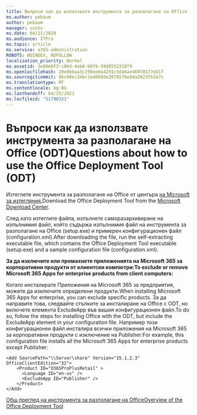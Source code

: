 ```yaml
---
title: Въпроси как да използвате инструмента за разполагане на Office (ODT)
ms.author: pebaum
author: pebaum
manager: scotv
ms.date: 04/21/2020
ms.audience: ITPro
ms.topic: article
ms.service: o365-administration
ROBOTS: NOINDEX, NOFOLLOW
localization_priority: Normal
ms.assetid: 3e88e0f3-c86d-4ab8-b076-59d0552318f9
ms.openlocfilehash: 20e0b6aa3c298ee0a4291c3da6ae46978177e81f
ms.sourcegitcommit: 8bc60ec34bc1e40685e3976576e04a2623f63a7c
ms.translationtype: MT
ms.contentlocale: bg-BG
ms.lasthandoff: 04/15/2021
ms.locfileid: "51790321"
---
```

# <a name="questions-about-how-to-use-the-office-deployment-tool-odt"></a><span data-ttu-id="71137-102">Въпроси как да използвате инструмента за разполагане на Office (ODT)</span><span class="sxs-lookup"><span data-stu-id="71137-102">Questions about how to use the Office Deployment Tool (ODT)</span></span>

<span data-ttu-id="71137-103">Изтеглете инструмента за разполагане на Office от центъра [на Microsoft за изтегляния.](https://go.microsoft.com/fwlink/p/?LinkID=626065)</span><span class="sxs-lookup"><span data-stu-id="71137-103">Download the Office Deployment Tool from the [Microsoft Download Center](https://go.microsoft.com/fwlink/p/?LinkID=626065).</span></span>
  
<span data-ttu-id="71137-104">След като изтеглите файла, изпълнете саморазархивиране на изпълнимия файл, който съдържа изпълнимия файл на инструмента за разполагане на Office (setup.exe) и примерен конфигурационен файл (configuration.xml).</span><span class="sxs-lookup"><span data-stu-id="71137-104">After downloading the file, run the self-extracting executable file, which contains the Office Deployment Tool executable (setup.exe) and a sample configuration file (configuration.xml).</span></span>
  
 <span data-ttu-id="71137-105">**За да изключите или премахнете приложенията на Microsoft 365 за корпоративни продукти от клиентски компютри:**</span><span class="sxs-lookup"><span data-stu-id="71137-105">**To exclude or remove Microsoft 365 Apps for enterprise products from client computers:**</span></span>
  
<span data-ttu-id="71137-106">Когато инсталирате Приложения на Microsoft 365 за предприятия, можете да изключите определени продукти.</span><span class="sxs-lookup"><span data-stu-id="71137-106">When installing Microsoft 365 Apps for enterprise, you can exclude specific products.</span></span> <span data-ttu-id="71137-107">За да направите това, следвайте стъпките за инсталиране на Office с ODT, но включете елемента ExcludeApp във вашия конфигурационен файл.</span><span class="sxs-lookup"><span data-stu-id="71137-107">To do so, follow the steps for installing Office with the ODT, but include the ExcludeApp element in your configuration file.</span></span> <span data-ttu-id="71137-108">Например този конфигурационен файл инсталира всички приложения на Microsoft 365 за корпоративни продукти с изключение на Publisher:</span><span class="sxs-lookup"><span data-stu-id="71137-108">For example, this configuration file installs all the Microsoft 365 Apps for enterprise products except Publisher:</span></span>
  
```
<Add SourcePath="\\Server\share" Version="15.1.2.3" OfficeClientEdition="32">
    <Product ID="O365ProPlusRetail" >
      <Language ID="en-us" />
      <ExcludeApp ID="Publisher" />
    </Product>
</Add>
```

[<span data-ttu-id="71137-109">Общ преглед на инструмента за разполагане на Office</span><span class="sxs-lookup"><span data-stu-id="71137-109">Overview of the Office Deployment Tool</span></span>](https://docs.microsoft.com/deployoffice/overview-office-deployment-tool)
  

